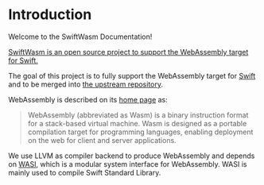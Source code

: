 # Introduction

Welcome to the SwiftWasm Documentation!

[SwiftWasm is an open source project to support the WebAssembly target for Swift.](https://github.com/swiftwasm)

The goal of this project is to fully support the WebAssembly target for [Swift](https://swift.org) and to be merged into [the upstream repository](https://github.com/apple/swift).

WebAssembly is described on its [home page](https://webassembly.org/) as:

> WebAssembly (abbreviated as Wasm) is a binary instruction format for a stack-based virtual machine. Wasm is designed as a portable compilation target for programming languages, enabling deployment on the web for client and server applications.


We use LLVM as compiler backend to produce WebAssembly and depends on [WASI](https://wasi.dev), which is a modular system interface for WebAssembly. WASI is mainly used to compile Swift Standard Library.
